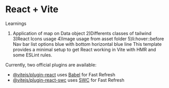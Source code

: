 # React + Vite

Learnings
1) Application of map on Data object
2)Differents classes of tailwind
3)React Icons usage
4)Image usage from asset folder
5)li:hover::before Nav bar list options blue with bottom horizontal blue line
This template provides a minimal setup to get React working in Vite with HMR and some ESLint rules.

Currently, two official plugins are available:

- [@vitejs/plugin-react](https://github.com/vitejs/vite-plugin-react/blob/main/packages/plugin-react/README.md) uses [Babel](https://babeljs.io/) for Fast Refresh
- [@vitejs/plugin-react-swc](https://github.com/vitejs/vite-plugin-react-swc) uses [SWC](https://swc.rs/) for Fast Refresh
